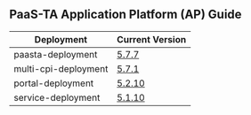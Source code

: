 ## PaaS-TA Application Platform (AP) Guide

|Deployment|Current Version| 
|-------------|-------------|
|paasta-deployment| [5.7.7](https://github.com/PaaS-TA/paasta-deployment/releases/tag/v5.7.7) |  
|multi-cpi-deployment| [5.7.1](https://github.com/PaaS-TA/multi-cpi-deployment/releases/tag/v5.7.1) | 
|portal-deployment| [5.2.10](https://github.com/PaaS-TA/portal-deployment/releases/tag/v5.2.10) | 
|service-deployment| [5.1.10](https://github.com/PaaS-TA/service-deployment/releases/tag/v5.1.10)| 
